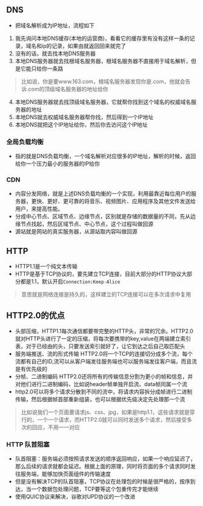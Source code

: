 ## DNS
- 把域名解析成为IP地址，流程如下
1. 我先询问本地DNS缓存(本地的运营商)，看看它的缓存里有没有这样一条的记录，域名和ip的记录，如果由就返回回来就完了
2. 没有的话，就去找本地DNS服务器
3. 本地DNS服务器就去找根域名服务器，根域名服务器不直接用于域名解析，但是它能只给你一条路
> 比如说，你是要www.163.com，根域名服务器发现你是.com，他就会告诉.com的顶级域名服务器的地址给你
4. 本地DNS服务器就去找顶级域名服务器，它就帮你找到这个域名的权威域名服务器的地址
5. 本地DNS就去权威域名服务器帮你找，然后得到一个IP地址
6. 本地DNS就把这个IP地址给你，然后你去访问这个IP地址
### 全局负载均衡
- 指的就是DNS负载均衡，一个域名解析对应很多的IP地址，解析的时候，返回给你一个压力最小的服务器的IP给你
### CDN 
- 内容分发网络，就是上述DNS负载均衡的一个实现，利用最靠近每位用户的服务器，更快、更好、更可靠的将音乐、视频图片、应用程序及其他文件发送给用户，来提高性能。
- 分成中心节点、区域节点、边缘节点，区别就是存储的数据量的不同，先从边缘节点找起，然后区域节点、中心节点，这个过程叫做回源
- 源站就是网站的真实服务器，从源站取内容叫做回源
## HTTP
- HTTP1.1是一个纯文本传输
- HTTP是基于TCP协议的，要先建立TCP连接，目前大部分的HTTP协议大部分都是1.1，默认开启`Connection:Keep-Alice`
> 意思就是网络连接是持久的，这样建立的TCP连接可以在多次请求中复用

## HTTP2.0的优点
- 头部压缩，HTTP1.1每次通信都要带完整的HTTP头，非常的冗余。HTTP2.0就对HTTP头进行了一定的压缩，将每次要携带的key,value在两端建立索引表，对于已经由的头，只要发送索引就好了，让它到达之后自己取匹配头
- 服务端推送、流的形式传输 HTTP2.0将一个TCP的连接切分成多个流，每个流都有自己的ID,流可以从客户端发往服务端也可以服务端发往客户端，而且流是有优先级的
- 分帧、二进制编码 HTTP2.0还将所有的传输信息分割为更小的帧和信息，并对他们进行二进制编码，比如说header帧单独开启流、data帧同属一个流
- http2.0可以将多个请求分散到不同的流中，将请求内容拆分成帧进行二进制传输，然后根据帧首部重新组装，也可以根据优先级决定先处理那一个流
> 比如说我们一个页面要请求js、css、jpg，如果是http1.1，这些请求就是穿行的，一个一个请求，而HTTP2.0就可以同时发送多个请求，然后接受多次的回应，不用一一对应
### HTTP 队首阻塞
- 队首阻塞：服务端必须按照请求发送的顺序返回响应，如果一个响应延迟了，那么后续的请求就都会延迟。根据上面的原理，同时将页面的多个请求同时发往服务端，能够加快页面组件的传输速度
- 但是没有解决TCP的队首阻塞，TCP协议在处理包的时候是很严格的，按序到达，当一个数据包处理问题，TCP要等这个包重传完才能继续
- 使用QUIC协议来解决，谷歌对UPD协议的一个改进

